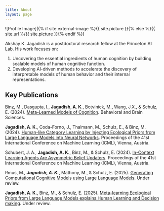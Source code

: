 ```yaml
---
title: About
layout: page
---
```

![Profile Image]({% if site.external-image %}{{ site.picture }}{% else %}{{ site.url }}/{{ site.picture }}{% endif %})

<p>
  Akshay K. Jagadish is a postdoctoral research fellow at the Princeton AI Lab. His work focuses on:
</p>
<ol style="margin-top: 0;">
  <li>Uncovering the essential ingredients of human cognition by building scalable models of human cognitive function. </li>
  <li>Developing AI-driven methods to accelerate the discovery of interpretable models of human behavior and their internal representations.</li>
</ol>

<h2>Key Publications</h2>

<p>
Binz, M., Dasgupta, I., <b>Jagadish, A. K.</b>, Botvinick, M., Wang, J.X., & Schulz, E. (2024). 
<a href="https://arxiv.org/abs/2304.06729/">Meta-Learned Models of Cognition</a>. Behavioral and Brain Sciences. 
<span style="vertical-align:-75%"></span><br>

<b>Jagadish, A. K.</b>, Coda-Forno, J., Thalmann, M., Schulz, E., & Binz, M. (2024). 
<a href="https://arxiv.org/abs/2402.01821">Human-like Category Learning by Injecting Ecological Priors from Large Language Models into Neural Networks</a>. 
Proceedings of the 41st International Conference on Machine Learning (ICML), Vienna, Austria. 
<span style="vertical-align:-75%"></span><br>

Schubert, J. A., <b>Jagadish, A. K.</b>, Binz, M., & Schulz, E. (2024). 
<a href="https://arxiv.org/abs/2402.03969">In-Context Learning Agents Are Asymmetric Belief Updaters</a>. 
Proceedings of the 41st International Conference on Machine Learning (ICML), Vienna, Austria. 
<span style="vertical-align:-75%"></span><br>

Rmus, M.*, <b>Jagadish, A. K.</b>*, Mathony, M., & Schulz, E. (2025). 
<a href="https://arxiv.org/pdf/2502.00879.pdf">Generating Computational Cognitive Models using Large Language Models</a>. 
Under review. 
<span style="vertical-align:-75%"></span><br>

<b>Jagadish, A. K.</b>, Binz, M., & Schulz, E. (2025). 
<a href="">Meta-learning Ecological Priors from Large Language Models explains Human Learning and Decision making</a>. 
Under review. 
<span style="vertical-align:-75%"></span><br>
</p>


<!-- Coda-Forno, J., Witte, K., <b>Jagadish, A. K.</b>, Binz, M., & Schulz, E. (under review). <a href="https://arxiv.org/abs/2304.11111">Inducing anxiety in large language models increases exploration and bias</a>. <span style="vertical-align:-75%"></span><br> -->
<!-- <li><a href="https://osf.io/preprints/psyarxiv/j7fwb">“Chat-GPT on the Couch”: Mitigating State Anxiety in Large Language Models via Mindfulness-based Relaxation Techniques</a></li> 
-->
<!-- <b>Jagadish, A. K.</b>, Binz, M., Saanum, T., Wang, J.X., & Schulz, E. (under review). <a href="https://osf.io/preprints/psyarxiv/ymve5">Zero-shot compositional reasoning in a reinforcement learning setting</a>.<span style="vertical-align:-75%"></span> <br> -->
<!-- Coda-Forno, J., Witte, K., <b>Jagadish, A. K.</b>, Binz, M., & Schulz, E. (under review). <a href="https://arxiv.org/abs/2304.11111">Inducing anxiety in large language models increases exploration and bias</a>. <span style="vertical-align:-75%"></span><br> -->
